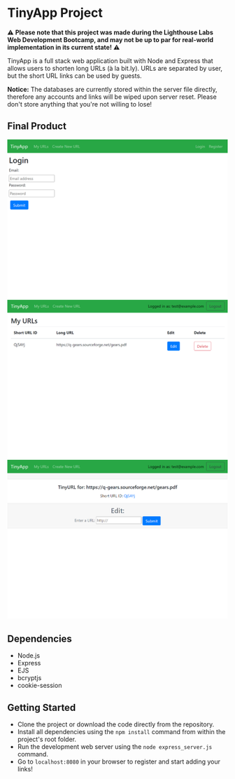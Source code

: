 # TinyApp Project
⚠️ <b>Please note that this project was made during the Lighthouse Labs Web Development Bootcamp, and may not be up to par for real-world implementation in its current state!</b> ⚠️

TinyApp is a full stack web application built with Node and Express that allows users to shorten long URLs (à la bit.ly). URLs are separated by user, but the short URL links can be used by guests.

<b>Notice:</b> The databases are currently stored within the server file directly, therefore any accounts and links will be wiped upon server reset. Please don't store anything that you're not willing to lose!

## Final Product


![A page with a green header requesting the user to log in.](./example-images/login.png)
![A page listing the user's saved URLs.](./example-images/url-list.png)
![A page listing a specific URL with an editing field below it.](./example-images/edit-url.png)

## Dependencies

- Node.js
- Express
- EJS
- bcryptjs
- cookie-session

## Getting Started

- Clone the project or download the code directly from the repository.
- Install all dependencies using the `npm install` command from within the project's root folder.
- Run the development web server using the `node express_server.js` command.
- Go to `localhost:8080` in your browser to register and start adding your links!